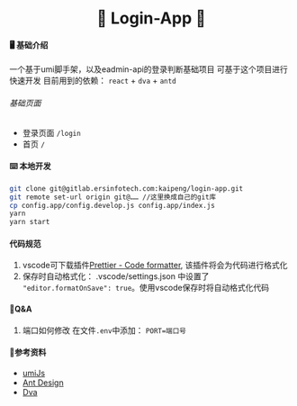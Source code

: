 <h1 align="center">🎉 Login-App 🎉</h1>

#### 🖥 基础介绍
一个基于umi脚手架，以及eadmin-api的登录判断基础项目
可基于这个项目进行快速开发
目前用到的依赖： `react` + `dva` + `antd`
###### 基础页面
- 登录页面  `/login` 
- 首页  `/`

#### ⌨️ 本地开发
```bash
git clone git@gitlab.ersinfotech.com:kaipeng/login-app.git
git remote set-url origin git@…… //这里换成自己的git库
cp config.app/config.develop.js config.app/index.js
yarn
yarn start
```

#### 代码规范
1. vscode可下载插件[Prettier - Code formatter](https://marketplace.visualstudio.com/items?itemName=esbenp.prettier-vscode), 该插件将会为代码进行格式化
2. 保存时自动格式化： .vscode/settings.json 中设置了 `"editor.formatOnSave": true`。使用vscode保存时将自动格式化代码

#### 📝Q&A
1. 端口如何修改
在文件`.env`中添加： `PORT=端口号`

#### 🚚参考资料
- [umiJs](https://umijs.org/zh "umi")
- [Ant Design](https://ant.design/index-cn)
- [Dva](https://github.com/dvajs/dva/blob/master/README_zh-CN.md)
